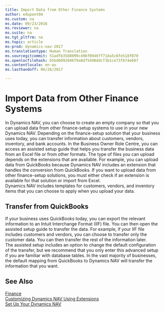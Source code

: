 ```yaml
---
title: Import Data from Other Finance Systems
author: edupont04
ms.custom: na
ms.date: 09/23/2016
ms.reviewer: na
ms.suite: na
ms.tgt_pltfrm: na
ms.topic: article
ms-prod: dynamics-nav-2017
ms.translationtype: Human Translation
ms.sourcegitcommit: 51adfb3588099c496f0946ff71da5c6fe518f070
ms.openlocfilehash: b5bd6092046f9a8d75498ddcf3b1ce73f674e687
ms.contentlocale: en-au
ms.lasthandoff: 06/26/2017

---
```


# <a name="import-data-from-other-finance-systems"></a>Import Data from Other Finance Systems
In Dynamics NAV, you can choose to create an empty company so that you can upload data from other finance-setup systems to use in your new Dynamics NAV. Depending on the finance-setup solution that your business uses today, you can transfer information about customers, vendors, inventory, and bank accounts.
In the Business Owner Role Centre, you can access an assisted setup guide that helps you transfer the business data from an Excel file or from other formats. The type of files you can upload depends on the extensions that are available. For example, you can upload data from QuickBooks because Dynamics NAV includes an extension that handles the conversion from QuickBooks. If you want to upload data from other finance-setup solutions, you must either check if an extension is available for that solution or import from Excel.  
Dynamics NAV includes templates for customers, vendors, and inventory items that you can choose to apply when you upload your data.  

## <a name="transfer-from-quickbooks"></a>Transfer from QuickBooks
If your business uses QuickBooks today, you can export the relevant information to an Intuit Interchange Format (IIF) file. You can then open the assisted setup guide to transfer the data.
For example, if your IIF file includes customers and vendors, you can choose to transfer only the customer data. You can then transfer the rest of the information later.  
The assisted setup includes an option to change the default configuration of the transfer, but we recommend that you only enter this advanced setup if you are familiar with database tables. In the vast majority of businesses, the default mapping from QuickBooks to Dynamics NAV will transfer the information that you want.

## <a name="see-also"></a>See Also
[Finance](finance-setup.md)  
[Customizing Dynamics NAV Using Extensions](ui-extensions.md)   
[Set Up Your Dynamics NAV](setup.md)

